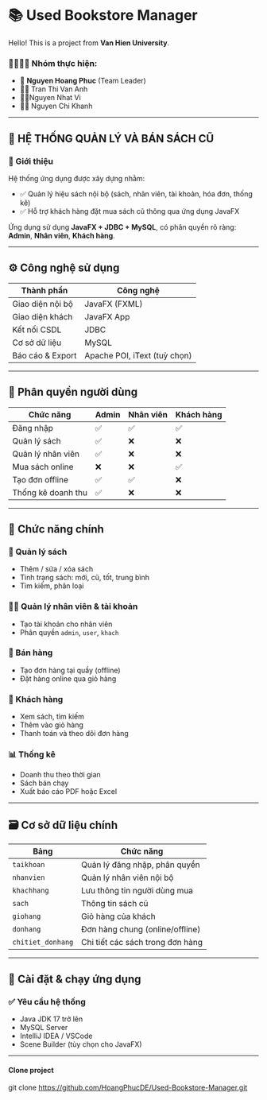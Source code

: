 # 📚 Used Bookstore Manager

Hello! This is a project from **Van Hien University**.

### 👨‍👩‍👧‍👦 Nhóm thực hiện:
- 👑 **Nguyen Hoang Phuc**  (Team Leader)
- 👩‍💻 Tran Thi Van Anh
- 👩‍💻Nguyen Nhat Vi
- 👨‍💻 Nguyen Chi Khanh

---

## 📘 HỆ THỐNG QUẢN LÝ VÀ BÁN SÁCH CŨ

### 🎯 Giới thiệu

Hệ thống ứng dụng được xây dựng nhằm:
- ✅ Quản lý hiệu sách nội bộ (sách, nhân viên, tài khoản, hóa đơn, thống kê)
- ✅ Hỗ trợ khách hàng đặt mua sách cũ thông qua ứng dụng JavaFX

Ứng dụng sử dụng **JavaFX + JDBC + MySQL**, có phân quyền rõ ràng: **Admin**, **Nhân viên**, **Khách hàng**.

---

## ⚙️ Công nghệ sử dụng

| Thành phần         | Công nghệ                    |
|--------------------|------------------------------|
| Giao diện nội bộ   | JavaFX (FXML)                |
| Giao diện khách    | JavaFX App                   |
| Kết nối CSDL       | JDBC                         |
| Cơ sở dữ liệu      | MySQL                        |
| Báo cáo & Export   | Apache POI, iText (tuỳ chọn) |

---

## 👥 Phân quyền người dùng

| Chức năng              | Admin | Nhân viên | Khách hàng |
|------------------------|-------|-----------|------------|
| Đăng nhập              | ✅    | ✅        | ✅         |
| Quản lý sách           | ✅    | ❌        | ❌         |
| Quản lý nhân viên      | ✅    | ❌        | ❌         |
| Mua sách online        | ❌    | ❌        | ✅         |
| Tạo đơn offline        | ✅    | ✅        | ❌         |
| Thống kê doanh thu     | ✅    | ❌        | ❌         |

---

## 🧩 Chức năng chính

### 📗 Quản lý sách
- Thêm / sửa / xóa sách
- Tình trạng sách: mới, cũ, tốt, trung bình
- Tìm kiếm, phân loại

### 👨‍💼 Quản lý nhân viên & tài khoản
- Tạo tài khoản cho nhân viên
- Phân quyền `admin`, `user`, `khach`

### 🛒 Bán hàng
- Tạo đơn hàng tại quầy (offline)
- Đặt hàng online qua giỏ hàng

### 👤 Khách hàng
- Xem sách, tìm kiếm
- Thêm vào giỏ hàng
- Thanh toán và theo dõi đơn hàng

### 📊 Thống kê
- Doanh thu theo thời gian
- Sách bán chạy
- Xuất báo cáo PDF hoặc Excel

---

## 🗃️ Cơ sở dữ liệu chính

| Bảng              | Chức năng                        |
|-------------------|----------------------------------|
| `taikhoan`        | Quản lý đăng nhập, phân quyền    |
| `nhanvien`        | Quản lý nhân viên nội bộ         |
| `khachhang`       | Lưu thông tin người dùng mua     |
| `sach`            | Thông tin sách cũ                |
| `giohang`         | Giỏ hàng của khách               |
| `donhang`         | Đơn hàng chung (online/offline)  |
| `chitiet_donhang` | Chi tiết các sách trong đơn hàng |

---

## 🚀 Cài đặt & chạy ứng dụng

### ✅ Yêu cầu hệ thống
- Java JDK 17 trở lên
- MySQL Server
- IntelliJ IDEA / VSCode
- Scene Builder (tùy chọn cho JavaFX)

---

#### Clone project
git clone https://github.com/HoangPhucDE/Used-Bookstore-Manager.git
